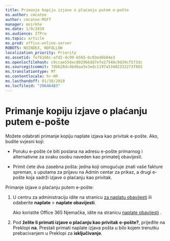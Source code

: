 ```yaml
---
title: Primanje kopiju izjave o plaćanju putem e-pošte
ms.author: cmcatee
author: cmcatee-MSFT
manager: mnirkhe
ms.date: 1/9/2019
ms.audience: ITPro
ms.topic: article
ms.prod: office-online-server
ROBOTS: NOINDEX, NOFOLLOW
localization_priority: Priority
ms.assetid: fe76166c-afd2-4c99-b565-bc93ed6b84e3
ms.openlocfilehash: c9ccae554ac802966dd7efe27548c9d39cf573dc
ms.sourcegitcommit: 7db628dc4bd6aa5e3edc1197a53402332273f885
ms.translationtype: MT
ms.contentlocale: hr-HR
ms.lasthandoff: 01/30/2019
ms.locfileid: "29646483"
---
```

# <a name="receive-copy-of-your-billing-statement-in-email"></a>Primanje kopiju izjave o plaćanju putem e-pošte
Možete odabrati primanje kopiju naplate izjava kao privitak e-pošte. Ako, budite svjesni koji:
  
- Poruku e-pošte će biti poslana na adresu e-pošte primarnog i alternativne za svaku osobu naveden kao primatelj obavijesti.
    
- Primit ćete dva zasebna pošta: jedna koji omogućuje znati vaše fakture spreman, s uputama za prijavu na Admin centar za prikaz, a drugi e-pošte koja sadrži izjave o plaćanju kao privitak.
    
Primanje izjave o plaćanju putem e-pošte:
  
1. U centru za administraciju idite na stranicu [za naplatu obavijesti](https://go.microsoft.com/fwlink/p/?linkid=853212) ili odaberite **naplate** \> **naplate obavijesti**.
    
    Ako koristite Office 365 Njemačka, idite na stranicu [naplate obavijesti](https://go.microsoft.com/fwlink/p/?linkid=853213) . 
    
2. Pod **želite li primati izjave o plaćanju kao privitak e-pošte?**, prijeđite na Preklopi **na**. Prestali primati naplate izjava pošta u bilo kojem trenutku prebacivanjem u Preklopi za **isključivanje**.
    

